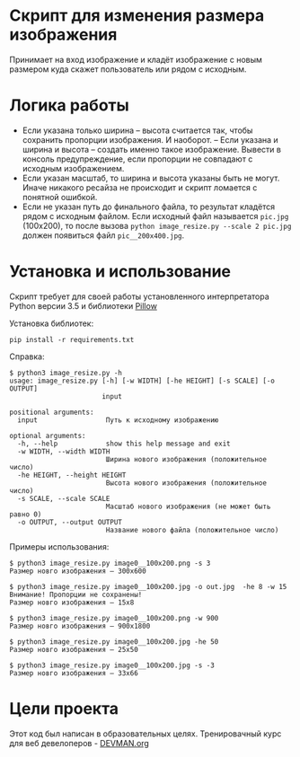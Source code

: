 # Скрипт для изменения размера изображения

Принимает на вход изображение и кладёт изображение с новым размером куда скажет пользователь или рядом с исходным.

# Логика работы

* Если указана только ширина – высота считается так, чтобы сохранить пропорции изображения. И наоборот. – Если указана и ширина и высота – создать именно такое изображение. Вывести в консоль предупреждение, если пропорции не совпадают с исходным изображением.
* Если указан масштаб, то ширина и высота указаны быть не могут. Иначе никакого ресайза не происходит и скрипт ломается с понятной ошибкой.
* Если не указан путь до финального файла, то результат кладётся рядом с исходным файлом. Если исходный файл называется `pic.jpg` (100x200), 
то после вызова `python image_resize.py --scale 2 pic.jpg` должен появиться файл `pic__200x400.jpg`.

# Установка и использование

Скрипт требует для своей работы установленного интерпретатора Python версии 3.5 и библиотеки [Pillow](https://pypi.python.org/pypi/Pillow/3.3.1)

Установка библиотек:

```#!bash
pip install -r requirements.txt
```

Справка:

```
$ python3 image_resize.py -h
usage: image_resize.py [-h] [-w WIDTH] [-he HEIGHT] [-s SCALE] [-o OUTPUT]
                       input

positional arguments:
  input                 Путь к исходному изображению

optional arguments:
  -h, --help            show this help message and exit
  -w WIDTH, --width WIDTH
                        Ширина нового изображения (положительное число)
  -he HEIGHT, --height HEIGHT
                        Высота нового изображения (положительное число)
  -s SCALE, --scale SCALE
                        Масштаб нового изображения (не может быть равно 0)
  -o OUTPUT, --output OUTPUT
                        Название нового файла (положительное число)

```

Примеры использования:

```
$ python3 image_resize.py image0__100x200.png -s 3
Размер новго изображения – 300x600
```

```
$ python3 image_resize.py image0__100x200.jpg -o out.jpg  -he 8 -w 15
Внимание! Пропорции не сохранены!
Размер новго изображения – 15x8
```

```
$ python3 image_resize.py image0__100x200.png -w 900
Размер новго изображения – 900x1800
```

```
$ python3 image_resize.py image0__100x200.jpg -he 50
Размер новго изображения – 25x50
```

```
$ python3 image_resize.py image0__100x200.jpg -s -3
Размер новго изображения – 33x66
```

# Цели проекта

Этот код был написан в образовательных целях. Тренировачный курс для веб девелоперов - [DEVMAN.org](https://devman.org)

